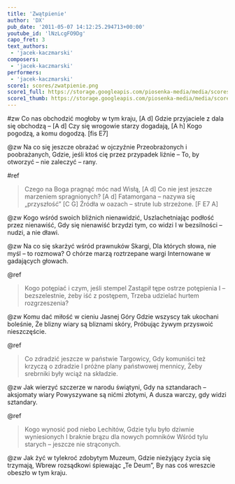 ```yaml
---
title: 'Zwątpienie'
author: 'DX'
pub_date: '2011-05-07 14:12:25.294713+00:00'
youtube_id: 'lNzLcgFO9Dg'
capo_fret: 3
text_authors:
 - 'jacek-kaczmarski'
composers:
 - 'jacek-kaczmarski'
performers:
 - 'jacek-kaczmarski'
score1: scores/zwatpienie.png
score1_full: https://storage.googleapis.com/piosenka-media/media/scores/zwatpienie.png
score1_thumb: https://storage.googleapis.com/piosenka-media/media/scores/zwatpienie.png.180x0_q85_upscale.jpg
---
```


#zw
Co nas obchodzić mogłoby w tym kraju, [A d]
Gdzie przyjaciele z dala się obchodzą – [A d]
Czy się wrogowie starzy dogadają, [A h]
Kogo pogodzą, a komu dogodzą. [fis E7]

@zw
Na co się jeszcze obrażać w ojczyźnie
Przeobrażonych i poobrażanych,
Gdzie, jeśli ktoś cię przez przypadek liźnie –
To, by otworzyć – nie zaleczyć – rany.

#ref
>Czego na Boga pragnąć móc nad Wisłą, [A d]
>Co nie jest jeszcze marzeniem spragnionych? [A d]
>Fatamorgana – nazywa się „przyszłość” [C G]
>Źródła w oazach – strute lub strzeżone. [F E7 A]

@zw
Kogo wśród swoich bliźnich nienawidzić,
Uszlachetniając podłość przez nienawiść,
Gdy się nienawiść brzydzi tym, co widzi
I w bezsilności – nudzi, a nie dławi.

@zw
Na co się skarżyć wśród prawnuków Skargi,
Dla których słowa, nie myśl – to rozmowa?
O chórze marzą roztrzepane wargi
Internowane w gadających głowach.

@ref
>Kogo potępiać i czym, jeśli stempel
>Zastąpił tępe ostrze potępienia
>I – bezszelestnie, żeby iść z postępem,
>Trzeba udzielać hurtem rozgrzeszenia?

@zw
Komu dać miłość w cieniu Jasnej Góry
Gdzie wszyscy tak ukochani boleśnie,
Że blizny wiary są bliznami skóry,
Próbując żywym przyswoić nieszczęście.

@ref
>Co zdradzić jeszcze w państwie Targowicy,
>Gdy komuniści też krzyczą o zdradzie
>I próżne plany państwowej mennicy,
>Żeby srebrniki były wciąż na składzie.

@zw
Jak wierzyć szczerze w narodu świątyni,
Gdy na sztandarach – aksjomaty wiary
Powyszywane są nićmi złotymi,
A dusza warczy, gdy widzi sztandary.

@ref
>Kogo wynosić pod niebo Lechitów,
>Gdzie tylu było dziwnie wyniesionych
>I braknie brązu dla nowych pomników
>Wśród tylu starych – jeszcze nie strąconych.

@zw
Jak żyć w tylekroć zdobytym Muzeum,
Gdzie nieżyjący życia się trzymają,
Wbrew rozsądkowi śpiewając „Te Deum”,
By nas coś wreszcie obeszło w tym kraju.